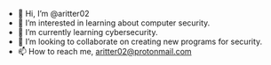 - 👋 Hi, I’m @aritter02
- 👀 I’m interested in learning about computer security. 
- 🌱 I’m currently learning cybersecurity.
- 💞️ I’m looking to collaborate on creating new programs for security. 
- 📫 How to reach me, aritter02@protonmail.com

<!---
aritter02/aritter02 is a ✨ special ✨ repository because its `README.md` (this file) appears on your GitHub profile.
You can click the Preview link to take a look at your changes.
--->
